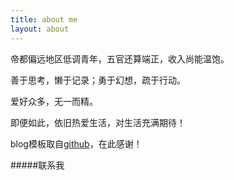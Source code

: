 ```yaml
---
title: about me
layout: about
---
```


帝都偏远地区低调青年，五官还算端正，收入尚能温饱。

善于思考，懒于记录；勇于幻想，疏于行动。

爱好众多，无一而精。

即便如此，依旧热爱生活，对生活充满期待！

blog模板取自[github](https://github.com/hhuai)，在此感谢！

#####联系我  